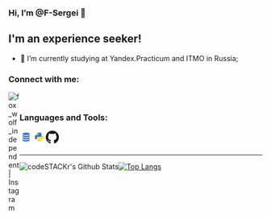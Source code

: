### Hi, I’m @F-Sergei 👋

## I'm an experience seeker!
- 🔭 I’m currently studying at Yandex.Practicum and ITMO in Russia;

### Connect with me:
<!--- [<img align="left" alt="nik | Twitter" width="22px" src="https://cdn.jsdelivr.net/npm/simple-icons@v3/icons/twitter.svg" />][twitter] --->
<!--- [<img align="left" alt="nik | LinkedIn" width="22px" src="https://cdn.jsdelivr.net/npm/simple-icons@v3/icons/linkedin.svg" />][linkedin] --->
<!--- [<img align="left" alt="nik | Instagram" width="22px" src="https://cdn.jsdelivr.net/npm/simple-icons@v3/icons/instagram.svg" />][instagram] --->
<!--- [<img align="left" alt="nik | Instagram" width="22px" src="https://cdn.jsdelivr.net/npm/simple-icons@v3/icons/vk.svg" />][vk] --->
[<img align="left" alt="fox_wolf_independent | Instagram" width="22px" src="https://cdn.jsdelivr.net/npm/simple-icons@v3/icons/telegram.svg" />][telegram]
<!--- [<img align="left" alt="opa_oz | Instagram" width="22px" src="https://cdn.jsdelivr.net/npm/simple-icons@v3/icons/whatsapp.svg" />][whatsapp] --->

<!---
F-Sergei/F-Sergei is a ✨ special ✨ repository because its `README.md` (this file) appears on your GitHub profile.
You can click the Preview link to take a look at your changes.
--->

<br />

### Languages and Tools:
<!---<img align="left" alt="HTML5" width="26px" src="https://raw.githubusercontent.com/github/explore/80688e429a7d4ef2fca1e82350fe8e3517d3494d/topics/html/html.png" />
<img align="left" alt="CSS3" width="26px" src="https://raw.githubusercontent.com/github/explore/80688e429a7d4ef2fca1e82350fe8e3517d3494d/topics/css/css.png" />--->
<img align="left" alt="SQL" width="26px" src="https://raw.githubusercontent.com/github/explore/80688e429a7d4ef2fca1e82350fe8e3517d3494d/topics/sql/sql.png" />
<img align="left" alt="SQL" width="26px" src="https://raw.githubusercontent.com/github/explore/80688e429a7d4ef2fca1e82350fe8e3517d3494d/topics/python/python.png" />
<!--- <img align="left" alt="MySQL" width="26px" src="https://raw.githubusercontent.com/github/explore/80688e429a7d4ef2fca1e82350fe8e3517d3494d/topics/mysql/mysql.png" /> --->
<!--- <img align="left" alt="Git" width="26px" src="https://raw.githubusercontent.com/github/explore/80688e429a7d4ef2fca1e82350fe8e3517d3494d/topics/git/git.png" /> --->
<img align="left" alt="GitHub" width="26px" src="https://raw.githubusercontent.com/github/explore/78df643247d429f6cc873026c0622819ad797942/topics/github/github.png" />

<br />
<br />

---

<img align="left" alt="codeSTACKr's Github Stats" src="https://github-readme-stats.vercel.app/api?username=F-Sergei&show_icons=true&hide_border=true" />

[![Top Langs](https://github-readme-stats.vercel.app/api/top-langs/?username=F-Sergei)](https://github.com/F-Sergei/github-readme-stats)

[yandex]: https://yandex.ru/
<!--- [twitter]: https://twitter.com/nik
[linkedin]: https://www.linkedin.com/in/nik/
[instagram]: https://www.instagram.com/nik/ --->
[telegram]: https://t.me/fox_wolf_independent
<!--- [whatsapp]: --->
